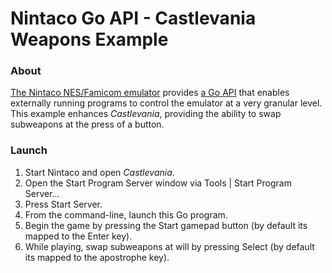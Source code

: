 # Nintaco Go API - Castlevania Weapons Example

### About

[The Nintaco NES/Famicom emulator](https://nintaco.com/) provides [a Go API](https://github.com/meatfighter/nintaco-go-api) that enables externally running programs to control the emulator at a very granular level. This example enhances *Castlevania*, providing the ability to swap subweapons at the press of a button.

### Launch

1. Start Nintaco and open *Castlevania*.
2. Open the Start Program Server window via Tools | Start Program Server...
3. Press Start Server.
4. From the command-line, launch this Go program.
5. Begin the game by pressing the Start gamepad button (by default its mapped to the Enter key).
6. While playing, swap subweapons at will by pressing Select (by default its mapped to the apostrophe key).

